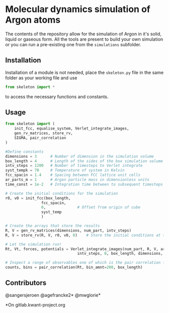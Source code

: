 # Molecular dynamics simulation of Argon atoms
The contents of the repository allow for the simulation of Argon in it's solid, liquid or gaseous form.
All the tools are present to build your own simulation or you can run a pre-existing one from the `simulations` subfolder.

## Installation
Installation of a module is not needed, place the `skeleton.py` file in the same folder as your working file and use

```python
from skeleton import *
```
to access the necessary functions and constants.

## Usage

```python
from skeleton import (
    init_fcc, equalise_system, Verlet_integrate_images,
    gen_rv_matrices, store_rv,
    SIGMA, pair_correlation
)

#Define constants
dimensions = 3      # Number of dimension in the simulation volume
box_length = 4      # Length of the sides of the box simulation volume
intv_steps = 1200   # Number of timesteps to Verlet integrate
syst_tempk = 70     # Temperature of system in Kelvin
fcc_spacin = 1.4    # Spacing between FCC lattice unit cells
ar_parts_m = 1      # Argon particle mass in dimensionless units
time_const = 1e-2   # Integration time between to subsequent timesteps

# Create the initial conditions for the simulation
r0, v0 = init_fcc(box_length,
                fcc_spacin,
                0,              # Offset from origin of cube
                syst_temp
                )

# Create the arrays that store the results
R, V = gen_rv_matrices(dimensions, num_part, intv_steps)
R, V = store_rv(R, V, r0, v0, 0)    # Store the initial conditions at the first timestep

# Let the simulation run!
Rt, Vt, forces, potentials = Verlet_integrate_images(num_part, R, V, ar_part_m,
                                intv_steps, 0, box_length, dimensions, timespacing)

# Inspect a range of observables one of which is the pair correlation function:
counts, bins = pair_correlation(Rt, bin_amnt=200, box_length)
```

## Contributors

@sangersjeroen
@agefrancke2*
@mwglorie*

*On gitlab.kwant-project.org
